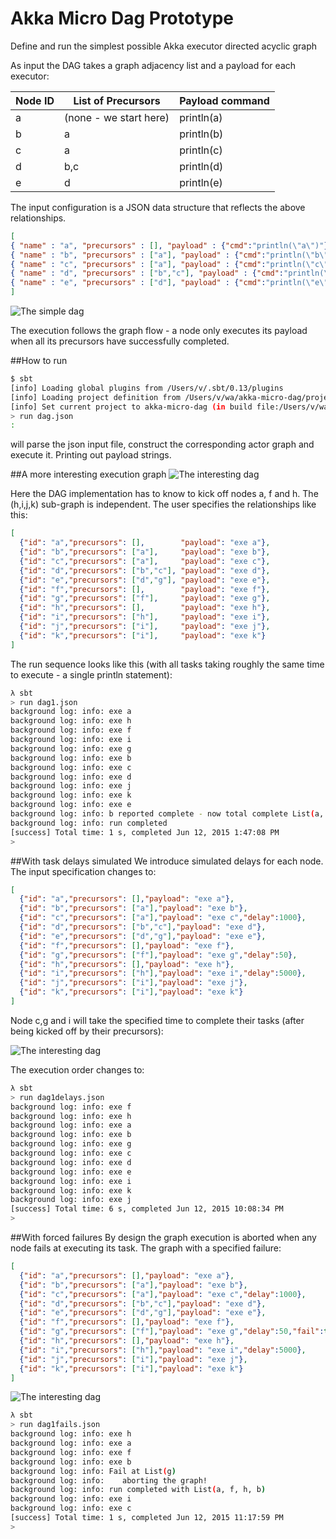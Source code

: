 Akka Micro Dag Prototype
=========================

Define and run the simplest possible Akka executor directed acyclic graph

 As input the DAG takes a graph adjacency list and a payload for each executor:

 Node ID  | List of Precursors | Payload command
------------- | ------------- | ------------
a  | (none - we start here)  | println(a)
b  | a | println(b)
c  | a | println(c)
d  | b,c | println(d)
e  | d | println(e)

The input configuration is a JSON data structure that reflects the above relationships.

```json
[
{ "name" : "a", "precursors" : [], "payload" : {"cmd":"println(\"a\")"} },
{ "name" : "b", "precursors" : ["a"], "payload" : {"cmd":"println(\"b\")"} },
{ "name" : "c", "precursors" : ["a"], "payload" : {"cmd":"println(\"c\")"} },
{ "name" : "d", "precursors" : ["b","c"], "payload" : {"cmd":"println(\"d\")"} },
{ "name" : "e", "precursors" : ["d"], "payload" : {"cmd":"println(\"e\")"} }
]
```

![The simple dag](dag.dot.png)

The execution follows the graph flow - a node only executes its payload when all its precursors have successfully completed.

##How to run
```bash
$ sbt
[info] Loading global plugins from /Users/v/.sbt/0.13/plugins
[info] Loading project definition from /Users/v/wa/akka-micro-dag/project
[info] Set current project to akka-micro-dag (in build file:/Users/v/wa/akka-micro-dag/)
> run dag.json
:
```
will parse the json input file, construct the corresponding actor graph and execute it. Printing out payload strings.

##A more interesting execution graph
![The interesting dag](dag1.dot.png)

Here the DAG implementation has to know to kick off nodes a, f and h. The (h,i,j,k) sub-graph is independent.
The user specifies the relationships like this:

```json
[
  {"id": "a","precursors": [],        "payload": "exe a"},
  {"id": "b","precursors": ["a"],     "payload": "exe b"},
  {"id": "c","precursors": ["a"],     "payload": "exe c"},
  {"id": "d","precursors": ["b","c"], "payload": "exe d"},
  {"id": "e","precursors": ["d","g"], "payload": "exe e"},
  {"id": "f","precursors": [],        "payload": "exe f"},
  {"id": "g","precursors": ["f"],     "payload": "exe g"},
  {"id": "h","precursors": [],        "payload": "exe h"},
  {"id": "i","precursors": ["h"],     "payload": "exe i"},
  {"id": "j","precursors": ["i"],     "payload": "exe j"},
  {"id": "k","precursors": ["i"],     "payload": "exe k"}
]
```

The run sequence looks like this (with all tasks taking roughly the same time to execute - a single println statement):

```bash
λ sbt
> run dag1.json
background log: info: exe a
background log: info: exe h
background log: info: exe f
background log: info: exe i
background log: info: exe g
background log: info: exe b
background log: info: exe c
background log: info: exe d
background log: info: exe j
background log: info: exe k
background log: info: exe e
background log: info: b reported complete - now total complete List(a, f, h, i, g, b, c, d, j, k, e)
background log: info: run completed
[success] Total time: 1 s, completed Jun 12, 2015 1:47:08 PM
>
```

##With task delays simulated
We introduce simulated delays for each node. The input specification changes to:

```json
[
  {"id": "a","precursors": [],"payload": "exe a"},
  {"id": "b","precursors": ["a"],"payload": "exe b"},
  {"id": "c","precursors": ["a"],"payload": "exe c","delay":1000},
  {"id": "d","precursors": ["b","c"],"payload": "exe d"},
  {"id": "e","precursors": ["d","g"],"payload": "exe e"},
  {"id": "f","precursors": [],"payload": "exe f"},
  {"id": "g","precursors": ["f"],"payload": "exe g","delay":50},
  {"id": "h","precursors": [],"payload": "exe h"},
  {"id": "i","precursors": ["h"],"payload": "exe i","delay":5000},
  {"id": "j","precursors": ["i"],"payload": "exe j"},
  {"id": "k","precursors": ["i"],"payload": "exe k"}
]
```
Node c,g and i will take the specified time to complete their tasks (after being kicked off by their precursors):

![The interesting dag](dag1delays.dot.png)

The execution order changes to:

```bash
λ sbt
> run dag1delays.json
background log: info: exe f
background log: info: exe h
background log: info: exe a
background log: info: exe b
background log: info: exe g
background log: info: exe c
background log: info: exe d
background log: info: exe e
background log: info: exe i
background log: info: exe k
background log: info: exe j
[success] Total time: 6 s, completed Jun 12, 2015 10:08:34 PM
>
```

##With forced failures
By design the graph execution is aborted when any node fails at executing its task.
The graph with a specified failure:

```json
[
  {"id": "a","precursors": [],"payload": "exe a"},
  {"id": "b","precursors": ["a"],"payload": "exe b"},
  {"id": "c","precursors": ["a"],"payload": "exe c","delay":1000},
  {"id": "d","precursors": ["b","c"],"payload": "exe d"},
  {"id": "e","precursors": ["d","g"],"payload": "exe e"},
  {"id": "f","precursors": [],"payload": "exe f"},
  {"id": "g","precursors": ["f"],"payload": "exe g","delay":50,"fail":true},
  {"id": "h","precursors": [],"payload": "exe h"},
  {"id": "i","precursors": ["h"],"payload": "exe i","delay":5000},
  {"id": "j","precursors": ["i"],"payload": "exe j"},
  {"id": "k","precursors": ["i"],"payload": "exe k"}
]
```

![The interesting dag](dag1fails.dot.png)

```bash
λ sbt
> run dag1fails.json
background log: info: exe h
background log: info: exe a
background log: info: exe f
background log: info: exe b
background log: info: Fail at List(g)
background log: info: 	 aborting the graph!
background log: info: run completed with List(a, f, h, b)
background log: info: exe i
background log: info: exe c
[success] Total time: 1 s, completed Jun 12, 2015 11:17:59 PM
>
```
 